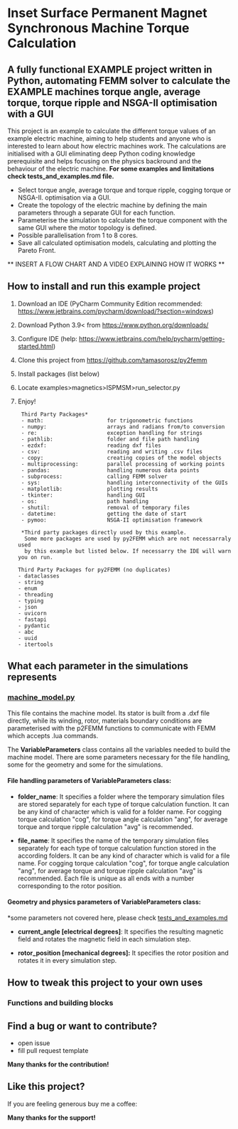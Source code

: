 # Inset Surface Permanent Magnet Synchronous Machine Torque Calculation

## A fully functional EXAMPLE project written in Python, automating FEMM solver to calculate the EXAMPLE machines torque angle, average torque, torque ripple and NSGA-II optimisation with a GUI

This project is an example to calculate the different torque values of an example electric machine, aiming to help
students and anyone who is interested to learn about how electric machines work. The calculations are initialised
with a GUI eliminating deep Python coding knowledge prerequisite and helps focusing on the physics backround and the 
behaviour of the electric machine. **For some examples and limitations check tests_and_examples.md file.**

* Select torque angle, average torque and torque ripple, cogging torque or NSGA-II. optimisation via a GUI.
* Create the topology of the electric machine by defining the main parameters through a separate GUI for each function.
* Parameterise the simulation to calculate the torque component with the same GUI where the motor topology is defined.
* Possible parallelisation from 1 to 8 cores.
* Save all calculated optimisation models, calculating and plotting the Pareto Front.

** INSERT A FLOW CHART AND A VIDEO EXPLAINING HOW IT WORKS **

## How to install and run this example project

1. Download an IDE (PyCharm Community Edition recommended: https://www.jetbrains.com/pycharm/download/?section=windows)
2. Download Python 3.9< from https://www.python.org/downloads/
3. Configure IDE (help: https://www.jetbrains.com/help/pycharm/getting-started.html)
4. Clone this project from https://github.com/tamasorosz/py2femm
5. Install packages (list below)
6. Locate examples>magnetics>ISPMSM>run_selector.py
7. Enjoy!

        Third Party Packages*
        - math:                    for trigonometric functions
        - numpy:                   arrays and radians from/to conversion
        - re:                      exception handling for strings
        - pathlib:                 folder and file path handling
        - ezdxf:                   reading dxf files
        - csv:                     reading and writing .csv files
        - copy:                    creating copies of the model objects
        - multiprocessing:         parallel processing of working points
        - pandas:                  handling numerous data points
        - subprocess:              calling FEMM solver
        - sys:                     handling interconnectivity of the GUIs
        - matplotlib:              plotting results
        - tkinter:                 handling GUI
        - os:                      path handling
        - shutil:                  removal of temporary files
        - datetime:                getting the date of start
        - pymoo:                   NSGA-II optimisation framework
        
        *Third party packages directly used by this example.
         Some more packages are used by py2FEMM which are not necessarraly used
         by this example but listed below. If necessarry the IDE will warn you on run.

       Third Party Packages for py2FEMM (no duplicates)
       - dataclasses
       - string
       - enum
       - threading
       - typing
       - json
       - uvicorn
       - fastapi
       - pydantic
       - abc
       - uuid
       - itertools

## What each parameter in the simulations represents

### [machine_model.py](../machine_model.py)

This file contains the machine model. Its stator is built from a .dxf file directly, while its winding, rotor, materials
boundary conditions are parameterised with the p2FEMM functions to communicate with FEMM which accepts .lua commands.

The **VariableParameters** class contains all the variables needed to build the machine model. There are some parameters
necessary for the file handling, some for the geometry and some for the simulations.

#### File handling parameters of VariableParameters class:

* **folder_name**: It specifies a folder where the temporary simulation files are stored separately for each type of
torque calculation function. It can be any kind of character which is valid for a folder name. For cogging torque
calculation "cog", for torque angle calculation "ang", for average torque and torque ripple calculation "avg" is
recommended.


* **file_name**: It specifies the name of the temporary simulation files separately for each type of
torque calculation function stored in the according folders. It can be any kind of character which is valid for a file
name. For cogging torque calculation "cog", for torque angle calculation "ang", for average torque and torque ripple
calculation "avg" is recommended. Each file is unique as all ends with a number corresponding to the rotor position.

#### Geometry and physics parameters of VariableParameters class:
\*some parameters not covered here, please check [tests_and_examples.md](tests_and_examples.md)


* **current_angle [electrical degrees]**: It specifies the resulting magnetic field and rotates the magnetic field in
each simulation step.


* **rotor_position [mechanical degrees]:** It specifies the rotor position and rotates it in every simulation step.



## How to tweak this project to your own uses

### Functions and building blocks 

## Find a bug or want to contribute?
- open issue
- fill pull request template

**Many thanks for the contribution!**

## Like this project?
If you are feeling generous buy me a coffee:

**Many thanks for the support!**
